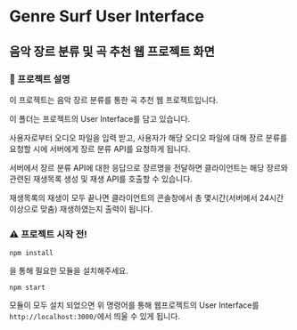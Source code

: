 # Genre Surf User Interface

## 음악 장르 분류 및 곡 추천 웹 프로젝트 화면

### 🚀 프로젝트 설명

이 프로젝트는 음악 장르 분류를 통한 곡 추천 웹 프로젝트입니다.

이 폴더는 프로젝트의 User Interface를 담고 있습니다.

사용자로부터 오디오 파일을 입력 받고, 사용자가 해당 오디오 파일에 대해 장르 분류를 요청할 시에 서버에게 장르 분류 API를 요청하게 됩니다.

서버에서 장르 분류 API에 대한 응답으로 장르명을 전달하면 클라이언트는 해당 장르와 관련된 재생목록 생성 및 재생 API를 호출할 수 있습니다.

재생목록의 재생이 모두 끝나면 클라이언트의 콘솔창에서 총 몇시간(서버에서 24시간 이상으로 맞춤) 재생하였는지 출력이 됩니다.

### ⚠️ 프로젝트 시작 전!

```
npm install
```

을 통해 필요한 모듈을 설치해주세요.

```
npm start
```

모듈이 모두 설치 되었으면 위 명령어를 통해 웹프로젝트의 User Interface를 `http://localhost:3000/`에서 띄울 수 있게 됩니다.
